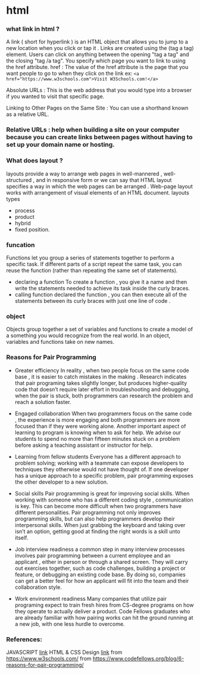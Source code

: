 # html
 ### what link in html ?
A link ( short for hyperlink ) is an HTML object that allows you to jump to a new location when you click or tap it . Links are created using the (tag a tag) element. Users can click on anything between the opening "tag a tag" and the closing "tag /a tag". You specify which page you want to link to using the href attribute.
href : The value of the href attribute is the page that you want people to go to when they click on the link
ex:
``<a href="https://www.w3schools.com">Visit W3Schools.com!</a>``

Absolute URLs :  This is the web address that you would type into a browser if you wanted to visit that specific page.

Linking to Other Pages on the Same Site : You can use a shorthand known as a relative URL.
### Relative URLs  : help when building a site on your computer because you can create links between pages without having to set up your domain  name or  hosting.
 ### What does layout ?
 layouts provide a way to arrange web pages in well-mannered , well-structured , and in responsive form or we can say that HTML layout specifies a way in which the web pages can be arranged . Web-page layout works with arrangement of visual elements of an HTML document.
layouts types
* process
* product
* hybrid
* fixed position.
### funcation
Functions let you group a series of statements together to perform a specific task. If different parts of a script repeat the same task, you can reuse the function (rather than repeating the same set of statements).
* declaring a function
To create a function , you give it a name and then write the statements needed to achieve its task inside the curly braces.
* calling function
declared the function , you can then execute all of the statements between its curly braces with just one line of code .
### object
Objects group together a set of variables and functions to create a model of a something you would recognize from the real world. In an object, variables and functions take on new names.
### Reasons for Pair Programming
* Greater efficiency In  reality , when two people focus on the same code base , it is easier to catch mistakes in the making .  Research indicates that pair programing takes slightly longer, but produces higher-quality code that doesn’t require later effort in troubleshooting and debugging, when the pair is stuck, both programmers can research the problem and reach a solution faster.

* Engaged collaboration  When two programmers focus on the same code , the experience is more engaging and both programmers are more focused than if they were working alone. Another important aspect of learning to program is knowing when to ask for help. We advise our students to spend no more than fifteen minutes stuck on a problem before asking a teaching assistant or instructor for help.

* Learning from  fellow students Everyone has a different approach to  problem solving;  working with a teammate can expose developers to techniques they otherwise would not have thought of. If one developer has a unique approach to a specific problem, pair programming exposes the other developer to a new solution.

* Social skills  Pair programming is great for improving social skills. When working with someone who has a different coding style , communication is key. This can become more difficult when two programmers have different personalities. Pair programming not only improves programming skills, but can also help programmers develop their interpersonal skills. When just grabbing the keyboard and taking over isn’t an option, getting good at finding the right words is a skill unto itself.

* Job interview  readiness a common step in many interview processes involves pair programming between a current employee and an applicant , either in person or through a shared screen. They will carry out exercises together, such as code challenges, building a project or feature, or debugging an existing code base. By doing so, companies can get a better feel for how an applicant will fit into the team and their collaboration style.

* Work environment readiness  Many companies  that utilize pair programing expect to train fresh hires from CS-degree programs on how they operate to actually deliver a product. Code Fellows graduates who are already familiar with how pairing works can hit the ground  running at a new job, with one less hurdle to overcome.
### References:
JAVASCRIPT [link](https://drive.google.com/file/d/1yCXMmjTfE_E1V3cC5Vf7VvizqVGx5V0Y/view)
HTML & CSS Design [link](https://wtf.tw/ref/duckett.pdf)
from https://www.w3schools.com/
from https://www.codefellows.org/blog/6-reasons-for-pair-programming/
